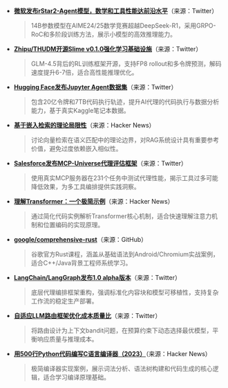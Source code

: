 - **[微软发布rStar2-Agent模型，数学和工具性能达前沿水平](https://twitter.com/iScienceLuvr/status/1962798181059817480)**（来源：Twitter）  
  > 14B参数模型在AIME24/25数学竞赛超越DeepSeek-R1，采用GRPO-RoC和多阶段训练方法，展示小模型的高效推理能力。

- **[Zhipu/THUDM开源Slime v0.1.0强化学习基础设施](https://twitter.com/ZhihuFrontier/status/1962751555591086226)**（来源：Twitter）  
  > GLM-4.5背后的RL训练框架开源，支持FP8 rollout和多令牌预测，解码速度提升6-7倍，适合高性能推理优化。

- **[Hugging Face发布Jupyter Agent数据集](https://twitter.com/a_yukh/status/1962911097452683710)**（来源：Twitter）  
  > 包含20亿令牌和7TB代码执行轨迹，提升AI代理的代码执行与数据分析能力，基于真实Kaggle笔记本数据。

- **[基于嵌入检索的理论局限性](https://news.ycombinator.com/item?id=45119397)**（来源：Hacker News）  
  > 讨论向量检索在语义匹配中的理论边界，对RAG系统设计具有重要参考价值，避免过度依赖嵌入相似性。

- **[Salesforce发布MCP-Universe代理评估框架](https://twitter.com/_philschmid/status/1962935890415599650)**（来源：Twitter）  
  > 使用真实MCP服务器在231个任务中测试代理性能，揭示工具过多可能降低效果，为多工具编排提供实践洞察。

- **[理解Transformer：一个极简示例](https://news.ycombinator.com/item?id=45116957)**（来源：Hacker News）  
  > 通过简化代码实例解析Transformer核心机制，适合快速理解注意力机制和位置编码的实现原理。

- **[google/comprehensive-rust](https://github.com/google/comprehensive-rust)**（来源：GitHub）  
  > 谷歌官方Rust课程，涵盖从基础语法到Android/Chromium实战案例，适合C++/Java背景工程师系统学习。

- **[LangChain/LangGraph发布1.0 alpha版本](https://twitter.com/LangChainAI/status/1962934869065191457)**（来源：Twitter）  
  > 底层代理编排框架重构，强调标准化内容块和模型可移植性，支持复杂工作流的稳定生产部署。

- **[自适应LLM路由框架优化成本质量比](https://twitter.com/omarsar0/status/1962875108512411938)**（来源：Twitter）  
  > 将路由设计为上下文bandit问题，在预算约束下动态选择最优模型，平衡响应质量与推理成本。

- **[用500行Python代码编写C语言编译器（2023）](https://news.ycombinator.com/item?id=45117668)**（来源：Hacker News）  
  > 极简编译器实现案例，展示词法分析、语法树构建和代码生成的核心逻辑，适合学习编译原理基础。